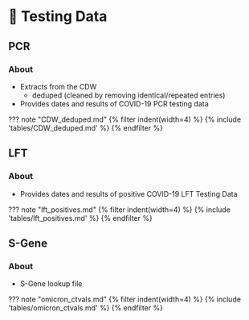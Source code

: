 # :test_tube: Testing Data

## PCR

### About

* Extracts from the CDW
  * deduped (cleaned by removing identical/repeated entries)
* Provides dates and results of COVID-19 PCR testing data 

??? note "CDW_deduped.md"
{% filter indent(width=4) %}
{% include 'tables/CDW_deduped.md' %}
{% endfilter %}


## LFT

### About

* Provides dates and results of positive COVID-19 LFT Testing Data

??? note "lft_positives.md"
{% filter indent(width=4) %}
{% include 'tables/lft_positives.md' %}
{% endfilter %}

## S-Gene

### About

* S-Gene lookup file

??? note "omicron_ctvals.md"
{% filter indent(width=4) %}
{% include 'tables/omicron_ctvals.md' %}
{% endfilter %}


